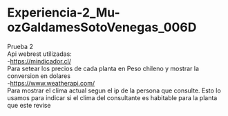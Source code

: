 # Experiencia-2_Mu-ozGaldamesSotoVenegas_006D
Prueba 2 </br>
Api webrest utilizadas:</br>
  -https://mindicador.cl/</br>
      Para setear los precios de cada planta en Peso chileno y mostrar la conversion en dolares</br>
  -https://www.weatherapi.com/</br>
      Para mostrar el clima actual segun el ip de la persona que consulte. Esto lo usamos para indicar si el clima del consultante es habitable para la planta que este revise
